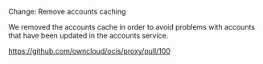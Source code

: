 Change: Remove accounts caching

We removed the accounts cache in order to avoid problems with accounts that have been updated in the accounts service.

https://github.com/owncloud/ocis/proxy/pull/100
